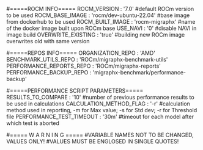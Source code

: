 #=====ROCM INFO=====
ROCM_VERSION : '7.0'
#default ROCm version to be used
ROCM_BASE_IMAGE : 'rocm/dev-ubuntu-22.04'
#base image from dockerhub to be used
ROCM_BUILT_IMAGE : 'rocm-migraphx'
#name of the docker image built upon ROCm base
USE_NAVI : '0'
#disable NAVI in image build
OVERWRITE_EXISTING : 'true'
#building new ROCm image overwrites old with same version

#=====REPOS INFO=====
ORGANIZATION_REPO : 'AMD'
BENCHMARK_UTILS_REPO : 'ROCm/migraphx-benchmark-utils'
PERFORMANCE_REPORTS_REPO : 'ROCm/migraphx-reports'
PERFORMANCE_BACKUP_REPO : 'migraphx-benchmark/performance-backup'

#=====PERFORMANCE SCRIPT PARAMETERS=====
RESULTS_TO_COMPARE : '10'
#number of previous performance results to be used in calculations
CALCULATION_METHOD_FLAG : '-r'
#calculation method used in reporting, -m for Max value; -s for Std dev; -r for Threshold file
PERFORMANCE_TEST_TIMEOUT : '30m'
#timeout for each model after which test is aborted

#===== W A R N I N G =====
#VARIABLE NAMES NOT TO BE CHANGED, VALUES ONLY!
#VALUES MUST BE ENGLOSED IN SINGLE QUOTES!
